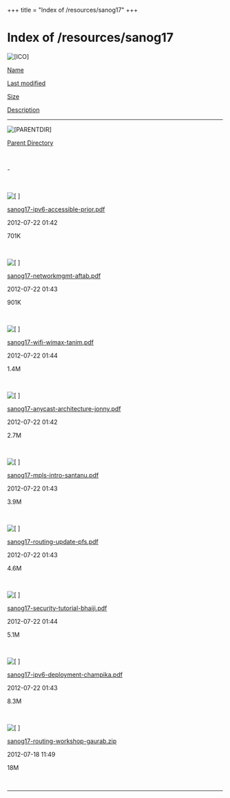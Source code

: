 +++
title = "Index of /resources/sanog17"
+++

Index of /resources/sanog17
===========================

![\[ICO\]](../../icons/blank.gif)

[Name](index.html@C=N%3BO=A.html)

[Last modified](index.html@C=M%3BO=A.html)

[Size](index.html@C=S%3BO=D.html)

[Description](index.html@C=D%3BO=A.html)

------------------------------------------------------------------------

![\[PARENTDIR\]](../../icons/back.gif)

[Parent Directory](../index.html)

 

\-

 

![\[ \]](../../icons/layout.gif)

[sanog17-ipv6-accessible-prior.pdf](sanog17-ipv6-accessible-prior.pdf)

2012-07-22 01:42

701K

 

![\[ \]](../../icons/layout.gif)

[sanog17-networkmgmt-aftab.pdf](sanog17-networkmgmt-aftab.pdf)

2012-07-22 01:43

901K

 

![\[ \]](../../icons/layout.gif)

[sanog17-wifi-wimax-tanim.pdf](sanog17-wifi-wimax-tanim.pdf)

2012-07-22 01:44

1.4M

 

![\[ \]](../../icons/layout.gif)

[sanog17-anycast-architecture-jonny.pdf](sanog17-anycast-architecture-jonny.pdf)

2012-07-22 01:42

2.7M

 

![\[ \]](../../icons/layout.gif)

[sanog17-mpls-intro-santanu.pdf](sanog17-mpls-intro-santanu.pdf)

2012-07-22 01:43

3.9M

 

![\[ \]](../../icons/layout.gif)

[sanog17-routing-update-pfs.pdf](sanog17-routing-update-pfs.pdf)

2012-07-22 01:43

4.6M

 

![\[ \]](../../icons/layout.gif)

[sanog17-security-tutorial-bhaiji.pdf](sanog17-security-tutorial-bhaiji.pdf)

2012-07-22 01:44

5.1M

 

![\[ \]](../../icons/layout.gif)

[sanog17-ipv6-deployment-champika.pdf](sanog17-ipv6-deployment-champika.pdf)

2012-07-22 01:43

8.3M

 

![\[ \]](../../icons/compressed.gif)

[sanog17-routing-workshop-gaurab.zip](sanog17-routing-workshop-gaurab.zip)

2012-07-18 11:49

18M

 

------------------------------------------------------------------------
